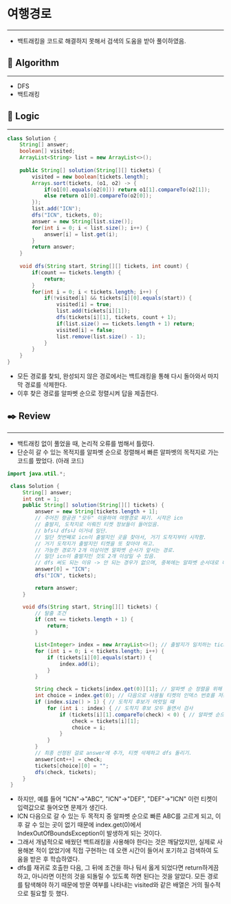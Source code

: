 # 여행경로

---

- 백트래킹을 코드로 해결하지 못해서 검색의 도움을 받아 풀이하였음.

## 📌 **Algorithm**

---

- DFS
- 백트래킹

## 📍 **Logic**

---

```java
class Solution {
    String[] answer;
    boolean[] visited;
    ArrayList<String> list = new ArrayList<>();
    
    public String[] solution(String[][] tickets) {
        visited = new boolean[tickets.length];
        Arrays.sort(tickets, (o1, o2) -> {
            if(o1[0].equals(o2[0])) return o1[1].compareTo(o2[1]);
            else return o1[0].compareTo(o2[0]);
        });
        list.add("ICN");
        dfs("ICN", tickets, 0);
        answer = new String[list.size()];
        for(int i = 0; i < list.size(); i++) {
            answer[i] = list.get(i);
        }
        return answer;
    }
    
    void dfs(String start, String[][] tickets, int count) {
        if(count == tickets.length) {
            return;
        }
        for(int i = 0; i < tickets.length; i++) {
            if(!visited[i] && tickets[i][0].equals(start)) {
                visited[i] = true;
                list.add(tickets[i][1]);
                dfs(tickets[i][1], tickets, count + 1);
                if(list.size() == tickets.length + 1) return;
                visited[i] = false;
                list.remove(list.size() - 1);
            }
        }
    }
}
```

- 모든 경로를 찾되, 완성되지 않은 경로에서는 백트래킹을 통해 다시 돌아와서 마지막 경로를 삭제한다.
- 이후 찾은 경로를 알파벳 순으로 정렬시켜 답을 제출한다.

## ✒️ **Review**

---

- 백트래킹 없이 풀었을 때, 논리적 오류를 범해서 틀렸다.
- 단순히 갈 수 있는 목적지를 알파벳 순으로 정렬해서 빠른 알파벳의 목적지로 가는 코드를 짰었다. (아래 코드)

```java
import java.util.*;

 class Solution {
     String[] answer;
     int cnt = 1;
     public String[] solution(String[][] tickets) {
         answer = new String[tickets.length + 1];
         // 주어진 항공권 "모두" 이용하여 여행경로 짜기. 시작은 icn
         // 출발지, 도착지로 이뤄진 티켓 정보들이 들어있음.
         // bfs냐 dfs냐 이거네 일단.
         // 일단 첫번째로 icn이 출발지인 곳을 찾아서, 거기 도착지부터 시작함.
         // 거기 도착지가 출발지인 티켓을 또 찾아야 하고.
         // 가능한 경로가 2개 이상이면 알파벳 순서가 앞서는 경로.
         // 일단 icn이 출발지인 것도 2개 이상일 수 있음.
         // dfs 써도 되는 이유 -> 안 되는 경우가 없으며, 중복에는 알파벳 순서대로 하면 된다는 조건이 있음.
         answer[0] = "ICN";
         dfs("ICN", tickets);

         return answer;
     }

     void dfs(String start, String[][] tickets) {
         // 탈출 조건
         if (cnt == tickets.length + 1) {
             return;
         }

         List<Integer> index = new ArrayList<>(); // 출발지가 일치하는 ticket의 인덱스 번호를 저장.
         for (int i = 0; i < tickets.length; i++) {
             if (tickets[i][0].equals(start)) {
                 index.add(i);
             }
         }

         String check = tickets[index.get(0)][1]; // 알파벳 순 정렬을 위해 도착지 이름을 저장.
         int choice = index.get(0); // 다음으로 사용될 티켓의 인덱스 번호를 저장.
         if (index.size() > 1) { // 도착지 후보가 여럿일 때
             for (int i : index) { // 도착지 후보 모두 돌면서 검사
                 if (tickets[i][1].compareTo(check) < 0) { // 알파벳 순으로 더 앞이면 바꾸기
                     check = tickets[i][1];
                     choice = i;
                 }
             }
         }
         // 최종 선정된 걸로 answer에 추가, 티켓 삭제하고 dfs 돌리기.
         answer[cnt++] = check;
         tickets[choice][0] = "";
         dfs(check, tickets);
     }
 }
```

- 하지만, 예를 들어 "ICN"->"ABC", "ICN"->"DEF", "DEF"->"ICN" 이런 티켓이 입력값으로 들어오면 문제가 생긴다.
- ICN 다음으로 갈 수 있는 두 목적지 중 알파벳 순으로 빠른 ABC를 고르게 되고, 이후 갈 수 있는 곳이 없기 때문에 index.get(0)에서 IndexOutOfBoundsException이 발생하게 되는 것이다.
- 그래서 개념적으로 배웠던 백트래킹을 사용해야 한다는 것은 깨달았지만, 실제로 사용해본 적이 없었기에 직접 구현하는 데 오랜 시간이 들어서 포기하고 검색하여 도움을 받은 후 학습하였다.
- dfs를 재귀로 호출한 다음, 그 뒤에 조건을 하나 둬서 옳게 되었다면 return하게끔 하고, 아니라면 이전의 것을 되돌릴 수 있도록 하면 된다는 것을 알았다. 모든 경로를 탐색해야 하기 때문에 방문 여부를 나타내는 visited와 같은 배열은 거의 필수적으로 필요할 듯 했다.
